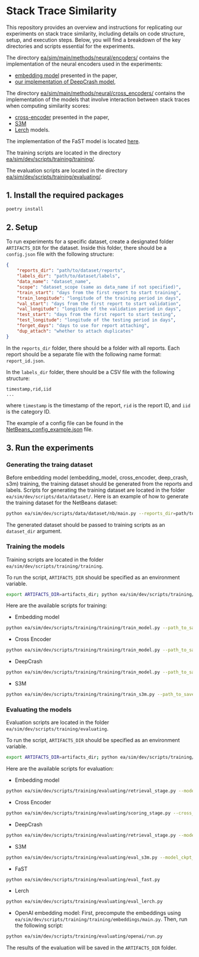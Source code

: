 # Stack Trace Similarity

This repository provides an overview and instructions for replicating our experiments on stack trace similarity, including details on code structure, setup, and execution steps. Below, you will find a breakdown of the key directories and scripts essential for the experiments.

The directory [ea/sim/main/methods/neural/encoders/](ea/sim/main/methods/neural/encoders/) contains the implementation of the neural encoders used in the experiments:
- [embedding model](ea/sim/main/methods/neural/encoders/texts/rnn.py) presented in the paper,
- [our implementation of DeepCrash model](ea/sim/main/methods/neural/encoders/tokens/skip_gram_BOW.py),

The directory [ea/sim/main/methods/neural/cross_encoders/](ea/sim/main/methods/neural/cross_encoders/) contains the implementation of the models that involve interaction between stack traces when computing similarity scores:
- [cross-encoder](ea/sim/main/methods/neural/cross_encoders/rnn.py) presented in the paper,
- [S3M](ea/sim/main/methods/neural/cross_encoders/s3m.py) 
- [Lerch](ea/sim/main/methods/neural/cross_encoders/lerch.py) models.

The implementation of the FaST model is located [here](ea/sim/main/methods/classic/fast.py).

The training scripts are located in the directory [ea/sim/dev/scripts/training/training/](ea/sim/dev/scripts/training/training/).

The evaluation scripts are located in the directory [ea/sim/dev/scripts/training/evaluating/](ea/sim/dev/scripts/training/evaluating/).

## 1. Install the required packages
```bash
poetry install
``` 

## 2. Setup

To run experiments for a specific dataset, create a designated folder `ARTIFACTS_DIR` for the dataset.
Inside this folder, there should be a `config.json` file with the following structure:
```json
{
    "reports_dir": "path/to/dataset/reports",
    "labels_dir": "path/to/dataset/labels",
    "data_name": "dataset_name",
    "scope": "dataset_scope (same as data_name if not specified)",
    "train_start": "days from the first report to start training",
    "train_longitude": "longitude of the training period in days",
    "val_start": "days from the first report to start validation",
    "val_longitude": "longitude of the validation period in days",
    "test_start": "days from the first report to start testing",
    "test_longitude": "longitude of the testing period in days",
    "forget_days": "days to use for report attaching",
    "dup_attach": "whether to attach duplicates"
}
```

In the `reports_dir` folder, there should be a folder with all reports. Each report should be a separate file with the following
name format: `report_id.json`.

In the `labels_dir` folder, there should be a CSV file with the following structure:
```
timestamp,rid,iid
...
```
where `timestamp` is the timestamp of the report, `rid` is the report ID, and `iid` is the category ID.

The example of a config file can be found in the [NetBeans_config_example.json](NetBeans_config_example.json) file.

## 3. Run the experiments

### Generating the traing dataset

Before embedding model (embedding_model, cross_encoder, deep_crash, s3m) training, the training dataset should be generated from the reports and labels. Scripts for generating the training dataset are located in the folder `ea/sim/dev/scripts/data/dataset/`. Here is an example of how to generate the training dataset for the NetBeans dataset:

```bash
python ea/sim/dev/scripts/data/dataset/nb/main.py --reports_dir=path/to/dataset/NetBeans/ --state_path=path/to/dataset/NetBeans/state.csv --save_dir=path/to/save/netbeans/
```

The generated dataset should be passed to training scripts as an `dataset_dir` argument.

### Training the models

Training scripts are located in the folder `ea/sim/dev/scripts/training/training`.

To run the script, `ARTIFACTS_DIR` should be specified as an environment variable.

```bash
export ARTIFACTS_DIR=artifacts_dir; python ea/sim/dev/scripts/training/training/<script_name>.py  
```

Here are the available scripts for training:
- Embedding model
```bash
python ea/sim/dev/scripts/training/training/train_model.py --path_to_save='path/to/save/model/embedding_model.pth'
```
- Cross Encoder
```bash
python ea/sim/dev/scripts/training/training/train_model.py --path_to_save='path/to/save/model/cross_encoder.pth'
```

- DeepCrash
```bash
python ea/sim/dev/scripts/training/training/train_model.py --path_to_save='path/to/save/model/deep_crash.pth'
```

- S3M
```bash
python ea/sim/dev/scripts/training/training/train_s3m.py --path_to_save='path/to/save/model/s3m.pth'
```

### Evaluating the models

Evaluation scripts are located in the folder `ea/sim/dev/scripts/training/evaluating`.

To run the script, `ARTIFACTS_DIR` should be specified as an environment variable.

```bash
export ARTIFACTS_DIR=artifacts_dir; python ea/sim/dev/scripts/training/evaluating/<script_name>.py  
```

Here are the available scripts for evaluation:
- Embedding model
```bash
python ea/sim/dev/scripts/training/evaluating/retrieval_stage.py --model_ckpt_path='path/to/model/embedding_model.pth'
```

- Cross Encoder
```bash
python ea/sim/dev/scripts/training/evaluating/scoring_stage.py --cross_encoder_path='path/to/model/cross_encoder.pth'
```

- DeepCrash
```bash
python ea/sim/dev/scripts/training/evaluating/retrieval_stage.py --model_ckpt_path='path/to/model/deep_crash.pth'
```

- S3M
```bash
python ea/sim/dev/scripts/training/evaluating/eval_s3m.py --model_ckpt_path='path/to/model/s3m.pth'
```

- FaST
```bash
python ea/sim/dev/scripts/training/evaluating/eval_fast.py 
```

- Lerch
```bash
python ea/sim/dev/scripts/training/evaluating/eval_lerch.py 
```

- OpenAI embedding model:
First, precompute the embeddings using `ea/sim/dev/scripts/training/training/embeddings/main.py`.
Then, run the following script:
```bash
python ea/sim/dev/scripts/training/evaluating/openai/run.py 
```

The results of the evaluation will be saved in the `ARTIFACTS_DIR` folder.
